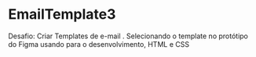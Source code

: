# EmailTemplate3
Desafio: Criar Templates de e-mail . Selecionando o template no protótipo do Figma  usando  para o desenvolvimento, HTML e CSS
